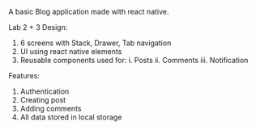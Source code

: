A basic Blog application made with react native.

Lab 2 + 3
Design:
1. 6 screens with Stack, Drawer, Tab navigation
2. UI using react native elements
3. Reusable components used for:    i. Posts
                                    ii. Comments
                                    iii. Notification


Features:
1. Authentication 
2. Creating post
3. Adding comments
4. All data stored in local storage